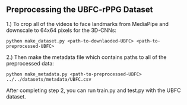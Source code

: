 ## Preprocessing the UBFC-rPPG Dataset
1.) To crop all of the videos to face landmarks from MediaPipe and downscale to 64x64 pixels for the 3D-CNNs:

``
python make_dataset.py <path-to-downlaoded-UBFC> <path-to-preprocessed-UBFC>
``

2.) Then make the metadata file which contains paths to all of the preprocessed data:

``
python make_metadata.py <path-to-preprocessed-UBFC> ../../datasets/metadata/UBFC.csv
``

After completing step 2, you can run train.py and test.py with the UBFC dataset.
